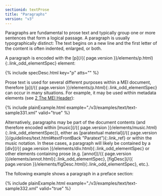 ```yaml
---
sectionid: textProse
title: "Paragraphs"
version: "v3"
---
```




Paragraphs are fundamental to prose text and typically group one or more sentences
that form
a logical passage. A paragraph is usually typographically distinct: The text begins
on a new
line and the first letter of the content is often indented, enlarged, or both.

A paragraph is encoded with the [p](/{{ page.version }}/elements/p.html){:.link_odd_elementSpec} element:



{% include specDesc.html key="p" atts="" %}



Prose text is used for several different purposes within a MEI document, therefore
[p](/{{ page.version }}/elements/p.html){:.link_odd_elementSpec} can occur in many situations. For example, it may be used within
metadata elements (see <a class="link_ptr" title="The MEI Header" href="/{{ page.version }}/guidelines/header.html">2 The MEI Header</a>):

{% include plainExample.html example="./v3/examples/text/text-sample331.xml" valid="true" %}

Alternatively, paragraphs may be part of the document contents (and therefore encoded
within
[music](/{{ page.version }}/elements/music.html){:.link_odd_elementSpec}), either as [paratextual
material](/{{ page.version }}/guidelines/text.html#textFrontBack "Paratext"){:.link_ref} or within the music notation. In these cases, a paragraph will likely be
contained by a [div](/{{ page.version }}/elements/div.html){:.link_odd_elementSpec} or other elements containing prose (e.g. [annot](/{{ page.version }}/elements/annot.html){:.link_odd_elementSpec}, [figDesc](/{{ page.version }}/elements/figDesc.html){:.link_odd_elementSpec}, etc.).

The following example shows a paragraph in a preface section:

{% include plainExample.html example="./v3/examples/text/text-sample332.xml" valid="true" %}

